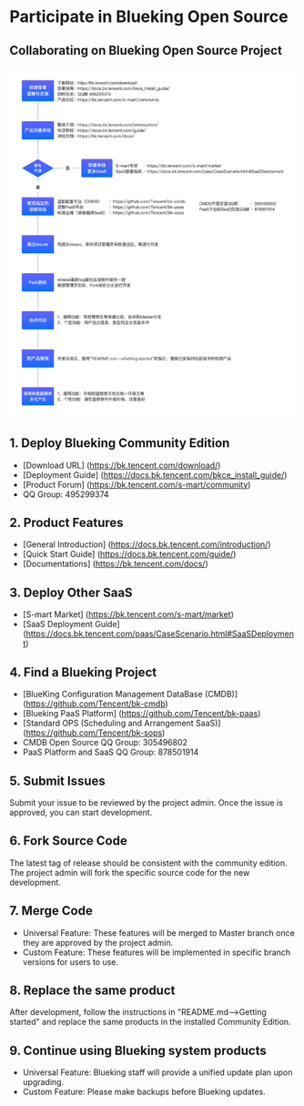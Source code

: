 ﻿# Participate in Blueking Open Source

## Collaborating on Blueking Open Source Project
![](img/wiki_join_bk_community.png)

## 1. Deploy Blueking Community Edition

- [Download URL] (https://bk.tencent.com/download/)
- [Deployment Guide] (https://docs.bk.tencent.com/bkce_install_guide/)
- [Product Forum] (https://bk.tencent.com/s-mart/community)
- QQ Group: 495299374

## 2. Product Features
- [General Introduction] (https://docs.bk.tencent.com/introduction/)
- [Quick Start Guide] (https://docs.bk.tencent.com/guide/)
- [Documentations] (https://bk.tencent.com/docs/)


## 3. Deploy Other SaaS
- [S-mart Market] (https://bk.tencent.com/s-mart/market)
- [SaaS Deployment Guide] (https://docs.bk.tencent.com/paas/CaseScenario.html#SaaSDeployment)


## 4. Find a Blueking Project
- [BlueKing Configuration Management DataBase (CMDB)] (https://github.com/Tencent/bk-cmdb)
- [Blueking PaaS Platform] (https://github.com/Tencent/bk-paas)
- [Standard OPS (Scheduling and Arrangement SaaS)] (https://github.com/Tencent/bk-sops)
- CMDB Open Source QQ Group: 305496802
- PaaS Platform and SaaS QQ Group: 878501914

## 5. Submit Issues
Submit your issue to be reviewed by the project admin. Once the issue is approved, you can start development.

## 6. Fork Source Code
The latest tag of release should be consistent with the community edition. The project admin will fork the specific source code for the new development.

## 7. Merge Code
- Universal Feature: These features will be merged to Master branch once they are approved by the project admin.
- Custom Feature: These features will be implemented in specific branch versions for users to use.

##	8. Replace the same product
After development, follow the instructions in "README.md-->Getting started" and replace the same products in the installed Community Edition.

##	9. Continue using Blueking system products

- Universal Feature: Blueking staff will provide a unified update plan upon upgrading.
- Custom Feature: Please make backups before Blueking updates.
